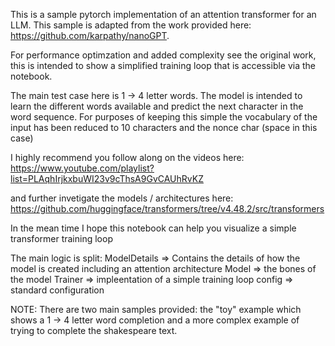 This is a sample pytorch implementation of an attention transformer for an LLM. This sample is adapted from the work provided here: https://github.com/karpathy/nanoGPT. 

For performance optimzation and added complexity see the original work, this is intended to show a simplified training loop that is accessible via the notebook.

The main test case here is 1 -> 4 letter words. The model is intended to learn the different words available and predict the next character in the word sequence. For purposes of keeping this simple the vocabulary of the input has been reduced to 10 characters and the nonce char (space in this case)

I highly recommend you follow along on the videos here: https://www.youtube.com/playlist?list=PLAqhIrjkxbuWI23v9cThsA9GvCAUhRvKZ

and further invetigate the models / architectures here: https://github.com/huggingface/transformers/tree/v4.48.2/src/transformers

In the mean time I hope this notebook can help you visualize a simple transformer training loop

The main logic is split:
ModelDetails => Contains the details of how the model is created including an attention architecture
Model => the bones of the model 
Trainer => impleentation of a simple training loop
config => standard configuration

NOTE: There are two main samples provided: the "toy" example which shows a 1 -> 4 letter word completion and a more complex example of trying to complete the shakespeare text.

